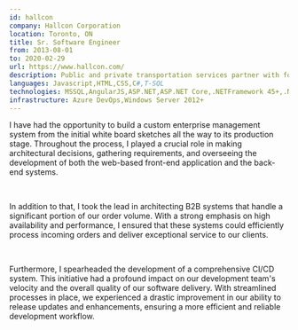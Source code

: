 ```yaml
---
id: hallcon
company: Hallcon Corporation
location: Toronto, ON
title: Sr. Software Engineer
from: 2013-08-01
to: 2020-02-29
url: https://www.hallcon.com/
description: Public and private transportation services partner with focus on rail and commuter.
languages: Javascript,HTML,CSS,C#,T-SQL
technologies: MSSQL,AngularJS,ASP.NET,ASP.NET Core,.NETFramework 45+,.NET Core 3+,Redis,Kafka,RabbitMQ,Tibco Scribe
infrastructure: Azure DevOps,Windows Server 2012+
---
```


<p>
I have had the opportunity to build a custom enterprise management system from the initial white board sketches all the way to its production stage. Throughout the process, I played a crucial role in making architectural decisions, gathering requirements, and overseeing the development of both the web-based front-end application and the back-end systems.
</p>
<br />
<p>
In addition to that, I took the lead in architecting B2B systems that handle a significant portion of our order volume. With a strong emphasis on high availability and performance, I ensured that these systems could efficiently process incoming orders and deliver exceptional service to our clients.
</p>
<br />
<p>
Furthermore, I spearheaded the development of a comprehensive CI/CD system. This initiative had a profound impact on our development team's velocity and the overall quality of our software delivery. With streamlined processes in place, we experienced a drastic improvement in our ability to release updates and enhancements, ensuring a more efficient and reliable development workflow.
</p>
